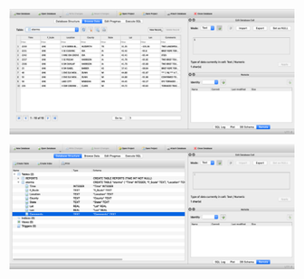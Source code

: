 ![](https://raw.githubusercontent.com/MethaneRain/SQL/master/SQLite-Pandas-Python/DB_Browser_2.png)

![](https://raw.githubusercontent.com/MethaneRain/SQL/master/SQLite-Pandas-Python/DB_Browser_1.png)
